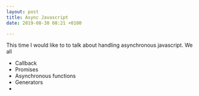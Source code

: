 ```yaml
---
layout: post
title: Async Javascript
date: 2019-08-30 08:21 +0100

---
```

This time I would like to to talk about handling asynchronous javascript. We all

* Callback
* Promises
* Asynchronous functions
* Generators
* 